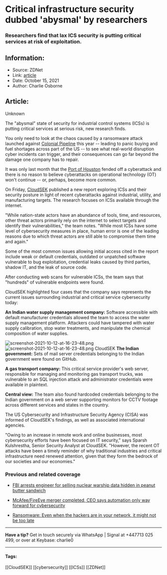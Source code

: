# Critical infrastructure security dubbed 'abysmal' by researchers
### Researchers find that lax ICS security is putting critical services at risk of exploitation.

## Information:
+ Source: ZDNet
+ Link: [article](https://www.zdnet.com/article/critical-infrastructure-security-dubbed-abysmal-by-researchers/)
+ Date: October 15, 2021
+ Author: Charlie Osborne


## Article:
Unknown

The "abysmal" state of security for industrial control systems (ICSs) is putting critical services at serious risk, new research finds.  


You only need to look at the chaos caused by a ransomware attack launched against [Colonial Pipeline](https://www.zdnet.com/article/colonial-pipeline-ransomware-attack-everything-you-need-to-know/) this year -- leading to panic buying and fuel shortages across part of the US -- to see what real-world disruption cyber incidents can trigger, and their consequences can go far beyond the damage one company has to repair.   

It was only last month that the [Port of Houston](https://porthouston.com/wp-content/uploads/Port-Houston-Statement-_-Cybersecurity-Attack-Thwarted_-Sept-23-2021-_Final-.pdf) fended off a cyberattack and there is no reason to believe cyberattacks on operational technology (OT) won't continue -- or, perhaps, become more common.  

On Friday, [CloudSEK](https://cloudsek.com/) published a new report exploring ICSs and their security posture in light of recent cyberattacks against industrial, utility, and manufacturing targets. The research focuses on ICSs available through the internet.

"While nation-state actors have an abundance of tools, time, and resources, other threat actors primarily rely on the internet to select targets and identify their vulnerabilities," the team notes. "While most ICSs have some level of cybersecurity measures in place, human error is one of the leading reasons due to which threat actors are still able to compromise them time and again." 

Some of the most common issues allowing initial access cited in the report include weak or default credentials, outdated or unpatched software vulnerable to bug exploitation, credential leaks caused by third parties, shadow IT, and the leak of source code.  

After conducting web scans for vulnerable ICSs, the team says that "hundreds" of vulnerable endpoints were found.  






CloudSEK highlighted four cases that the company says represents the current issues surrounding industrial and critical service cybersecurity today: 

**An Indian water supply management company:** Software accessible with default manufacturer credentials allowed the team to access the water supply management platform. Attackers could have tampered with water supply calibration, stop water treatments, and manipulate the chemical composition of water supplies.  

![screenshot-2021-10-12-at-16-23-48.png]()![screenshot-2021-10-12-at-16-23-48.png](https://www.zdnet.com/a/img/resize/d9067b98677331c889877d723b45c46f608d3ee6/2021/10/12/6f99a4d2-071b-4337-8f8d-713c2abc16a7/screenshot-2021-10-12-at-16-23-48.png?fit=bounds&auto=webp)
 CloudSEK
 **The Indian government:** Sets of mail server credentials belonging to the Indian government were found on GitHub.  

**A gas transport company:** This critical service provider's web server, responsible for managing and monitoring gas transport trucks, was vulnerable to an SQL injection attack and administrator credentials were available in plaintext.  

**Central view:** The team also found hardcoded credentials belonging to the Indian government on a web server supporting monitors for CCTV footage across different services and states in the country.  

The US Cybersecurity and Infrastructure Security Agency (CISA) was informed of CloudSEK's findings, as well as associated international agencies.  

"Owing to an increase in remote work and online businesses, most cybersecurity efforts have been focused on IT security," says Sparsh Kulshrestha, Senior Security Analyst at CloudSEK. "However, the recent OT attacks have been a timely reminder of why traditional industries and critical infrastructure need renewed attention, given that they form the bedrock of our societies and our economies." 

###  Previous and related coverage

* [FBI arrests engineer for selling nuclear warship data hidden in peanut butter sandwich](https://www.zdnet.com/article/fbi-arrests-engineer-for-flogging-nuclear-warship-data-hidden-in-peanut-butter-sandwich/)  

* [McAfee/FireEye merger completed, CEO says automation only way forward for cybersecurity](https://www.zdnet.com/article/mcafeefireeye-merger-completed-ceo-says-automation-only-way-forward-for-cybersecurity/)  

* [Ransomware: Even when the hackers are in your network, it might not be too late](https://www.zdnet.com/article/ransomware-even-when-the-attackers-are-in-your-network-its-not-too-late-to-fight-back/)  




---

**Have a tip?** Get in touch securely via WhatsApp | Signal at +447713 025 499, or over at Keybase: charlie0



---





#### Tags:
[[CloudSEK]] [[cybersecurity]] [[ICSs]] [[ZDNet]]
